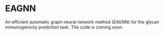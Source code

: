 # EAGNN
An efficient automatic graph neural network method (EAGNN) for the glycan immunogenicity prediction task.
The code is coming soon.
